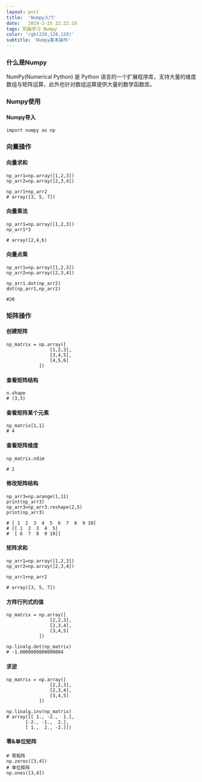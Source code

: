 ```yaml
---
layout: post
title:  'Numpy入门'
date:   2019-2-25 22:22:18
tags: 机器学习 Numpy
color: 'rgb(220,128,128)'
subtitle: 'Numpy基本操作'
---
```


### 什么是Numpy

NumPy(Numerical Python) 是 Python 语言的一个扩展程序库，支持大量的维度数组与矩阵运算，此外也针对数组运算提供大量的数学函数库。

### Numpy使用
#### Numpy导入
```
import numpy as np
```
### 向量操作
#### 向量求和
```
np_arr1=np.array([1,2,3])
np_arr2=np.array([2,3,4])

np_arr1+np_arr2
# array([3, 5, 7])
```

#### 向量乘法
```
np_arr1=np.array([1,2,3])
np_arr1*3

# array([2,4,6)
```

#### 向量点乘
```
np_arr1=np.array([1,2,3])
np_arr2=np.array([2,3,4])

np_arr1.dot(np_arr2)
dot(np_arr1,np_arr2)

#20
```

### 矩阵操作
#### 创建矩阵
```
np_matrix = np.array([
                [1,2,3],
                [3,4,5],
                [4,5,6]
            ])
```

#### 查看矩阵结构
```
n.shape
# (3,3)
```

#### 查看矩阵某个元素
```
np_matrix[1,1]
# 4
```
#### 查看矩阵维度
```
np_matrix.ndim

# 2
```

#### 修改矩阵结构
```
np_arr3=np.arange(1,11)
print(np_arr3)
np_arr3=np_arr3.reshape(2,5)
print(np_arr3)

# [ 1  2  3  4  5  6  7  8  9 10]
# [[ 1  2  3  4  5]
#  [ 6  7  8  9 10]]
```

#### 矩阵求和
```
np_arr1=np.array([1,2,3])
np_arr2=np.array([2,3,4])

np_arr1+np_arr2

# array([3, 5, 7])
```

#### 方阵行列式的值
```
np_matrix = np.array([
                [2,2,3],
                [2,3,4],
                [3,4,5]
            ])

np.linalg.det(np_matrix)
# -1.0000000000000004
```

#### 求逆
```
np_matrix = np.array([
                [2,2,3],
                [2,3,4],
                [3,4,5]
            ])

np.linalg.inv(np_matrix)
# array([[ 1., -2.,  1.],
       [-2., -1.,  2.],
       [ 1.,  2., -2.]])
```

#### 零&单位矩阵
```
# 零矩阵
np.zeros([3,4])
# 单位矩阵
np.ones([3,4])
```